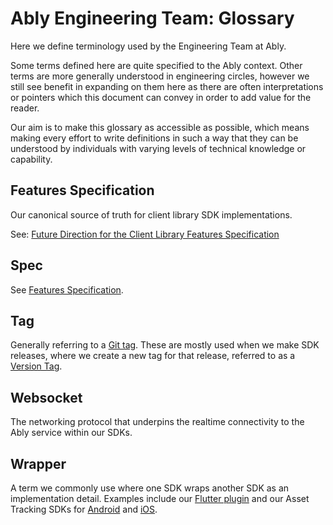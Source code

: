 # Ably Engineering Team: Glossary

Here we define terminology used by the Engineering Team at Ably.

Some terms defined here are quite specified to the Ably context.
Other terms are more generally understood in engineering circles, however we still see benefit in expanding on them here as there are often interpretations or pointers which this document can convey in order to add value for the reader.

Our aim is to make this glossary as accessible as possible, which means making every effort to write definitions in such a way that they can be understood by individuals with varying levels of technical knowledge or capability.

## Features Specification

Our canonical source of truth for client library SDK implementations.

See:
[Future Direction for the Client Library Features Specification](https://github.com/ably/ably-common/tree/main/features#future-direction-for-the-client-library-features-specification)

## Spec

See [Features Specification](#features-specification).

## Tag

Generally referring to a [Git tag](https://git-scm.com/book/en/v2/Git-Basics-Tagging).
These are mostly used when we make SDK releases, where we create a new tag for that release, referred to as a [Version Tag](releases.md#version-tag).

## Websocket

The networking protocol that underpins the realtime connectivity to the Ably service within our SDKs.

## Wrapper

A term we commonly use where one SDK wraps another SDK as an implementation detail.
Examples include our
[Flutter plugin](https://github.com/ably/ably-flutter)
and our Asset Tracking SDKs for
[Android](https://github.com/ably/ably-asset-tracking-android)
and
[iOS](https://github.com/ably/ably-asset-tracking-swift).
